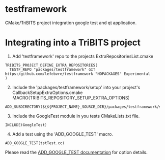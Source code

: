 # testframework
CMake/TriBITS project integration google test and qt application.

# Integrating into a TriBITS project

1. Add 'testframework' repo to the projects ExtraRepositoriesList.cmake
```
TRIBITS_PROJECT_DEFINE_EXTRA_REPOSITORIES(
  TESTF_REPO "packages/testframework" GIT https:/github.com/lefebvre/testframework "NOPACKAGES" Experimental
)
```
2. Include the 'packages/testframework/setup' into your project's CallbackSetupExtraOptions.cmake MACRO(TRIBITS_REPOSITORY_SETUP_EXTRA_OPTIONS)
```
ADD_SUBDIRECTORY(${${PROJECT_NAME}_SOURCE_DIR}/packages/testframework/setup)
```
3. Include the GoogleTest module in you tests CMakeLists.txt file.
```
INCLUDE(GoogleTest)
```
4. Add a test using the 'ADD_GOOGLE_TEST' macro.
```
ADD_GOOGLE_TEST(tstTest.cc)
```


Please read the [ADD_GOOGLE_TEST documentation](https://github.com/lefebvre/testframework/blob/master/modules/GoogleTest.cmake) for option details.
